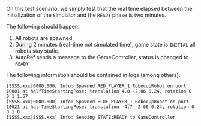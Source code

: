On this test scenario, we simply test that the real time elapsed between the
initialization of the simulator and the `READY` phase is two minutes.

The following should happen:

1. All robots are spawned
2. During 2 minutes (real-time not simulated time), game state is `INITIAL` all
   robots stay static.
3. AutoRef sends a message to the GameController, status is changed to `READY`

The following information should be contained in logs (among others):

```
[SSSS.xxx|0000.000] Info: Spawned RED_PLAYER_1 RobocupRobot on port 10001 at halfTimeStartingPose: translation 4.0 -2.06 0.24, rotation 0 0 1 1.57
[SSSS.xxx|0000.000] Info: Spawned BLUE_PLAYER_1 RobocupRobot on port 10021 at halfTimeStartingPose: translation -4.7 -2.06 0.24, rotation 0 0 1 0
[SSSS.xxx|SSSS.xxx] Info: Sending STATE:READY to GameController
```
